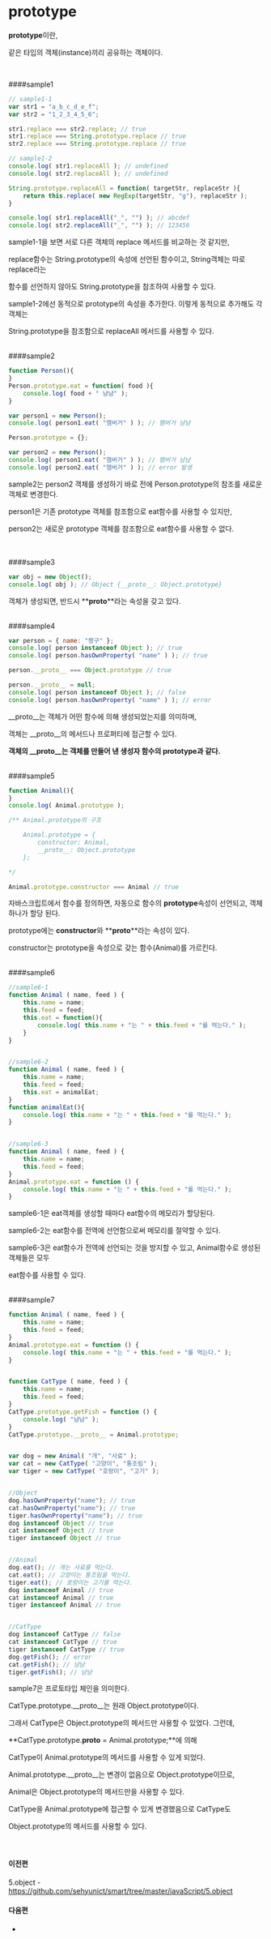# prototype

**prototype**이란,

같은 타입의 객체(instance)끼리 공유하는 객체이다. 

<br/>

####sample1
```javascript
// sample1-1
var str1 = "a_b_c_d_e_f";
var str2 = "1_2_3_4_5_6";

str1.replace === str2.replace; // true
str1.replace === String.prototype.replace // true
str2.replace === String.prototype.replace // true

// sample1-2
console.log( str1.replaceAll ); // undefined
console.log( str2.replaceAll ); // undefined

String.prototype.replaceAll = function( targetStr, replaceStr ){
	return this.replace( new RegExp(targetStr, "g"), replaceStr );
}

console.log( str1.replaceAll("_", "") ); // abcdef
console.log( str2.replaceAll("_", "") ); // 123456
```
sample1-1을 보면 서로 다른 객체의 replace 메서드를 비교하는 것 같지만, 

replace함수는 String.prototype의 속성에 선언된 함수이고, String객체는 따로 replace라는

함수를 선언하지 않아도 String.prototype을 참조하여 사용할 수 있다.

sample1-2에선 동적으로 prototype의 속성을 추가한다. 이렇게 동적으로 추가해도 각 객체는

String.prototype을 참조함으로 replaceAll 메서드를 사용할 수 있다. 
<br/><br/>

####sample2
```javascript
function Person(){
}
Person.prototype.eat = function( food ){
	console.log( food + " 냠냠" );
}

var person1 = new Person();  
console.log( person1.eat( "햄버거" ) ); // 햄버거 냠냠

Person.prototype = {};

var person2 = new Person(); 
console.log( person1.eat( "햄버거" ) ); // 햄버거 냠냠
console.log( person2.eat( "햄버거" ) ); // error 발생
```
sample2는 person2 객체를 생성하기 바로 전에 Person.prototype의 참조를 새로운 객체로 변경한다.

person1은 기존 prototype 객체를 참조함으로 eat함수를 사용할 수 있지만,

person2는 새로운 prototype 객체를 참조함으로 eat함수를 사용할 수 없다.   
<br/><br/>

####sample3
```javascript
var obj = new Object();
console.log( obj ); // Object {__proto__: Object.prototype}
```
객체가 생성되면, 반드시 **__proto__**라는 속성을 갖고 있다.
<br/><br/>

####sample4
```javascript
var person = { name: "짱구" };
console.log( person instanceof Object ); // true
console.log( person.hasOwnProperty( "name" ) ); // true

person.__proto__ === Object.prototype // true

person.__proto__ = null;
console.log( person instanceof Object ); // false
console.log( person.hasOwnProperty( "name" ) ); // error
```
__proto__는 객체가 어떤 함수에 의해 생성되었는지를 의미하며,

객체는 __proto__의 메서드나 프로퍼티에 접근할 수 있다.

**객체의 __proto__는 객체를 만들어 낸 생성자 함수의 prototype과 같다.**
<br/><br/>

####sample5
```javascript
function Animal(){
}
console.log( Animal.prototype );

/** Animal.prototype의 구조 

	Animal.prototype = {
		constructor: Animal,
		__proto__: Object.prototype
	};

*/

Animal.prototype.constructor === Animal // true

```
자바스크립트에서 함수를 정의하면, 자동으로 함수의 **prototype**속성이 선언되고, 객체 하나가 할당 된다.

prototype에는 **constructor**와 **__proto__**라는 속성이 있다.

constructor는 prototype을 속성으로 갖는 함수(Animal)를 가르킨다.
<br/><br/>

####sample6
```javascript
//sample6-1
function Animal ( name, feed ) {
	this.name = name;
	this.feed = feed;
	this.eat = function(){
		console.log( this.name + "는 " + this.feed + "를 먹는다." );
	}
}


//sample6-2
function Animal ( name, feed ) {
	this.name = name;
	this.feed = feed;
	this.eat = animalEat;
}
function animalEat(){
	console.log( this.name + "는 " + this.feed + "를 먹는다." );
}


//sample6-3
function Animal ( name, feed ) {
	this.name = name;
	this.feed = feed;
}
Animal.prototype.eat = function () {
	console.log( this.name + "는 " + this.feed + "를 먹는다." );
}
```
sample6-1은 eat객체를 생성할 때마다 eat함수의 메모리가 할당된다.

sample6-2는 eat함수를 전역에 선언함으로써 메모리를 절약할 수 있다.

sample6-3은 eat함수가 전역에 선언되는 것을 방지할 수 있고, Animal함수로 생성된 객체들은 모두

eat함수를 사용할 수 있다.
<br/><br/>

####sample7
```javascript
function Animal ( name, feed ) {
	this.name = name;
	this.feed = feed;
}
Animal.prototype.eat = function () {
	console.log( this.name + "는 " + this.feed + "를 먹는다." );
}


function CatType ( name, feed ) {
	this.name = name;
	this.feed = feed;
}
CatType.prototype.getFish = function () {
	console.log( "냠냠" );
}
CatType.prototype.__proto__ = Animal.prototype;


var dog = new Animal( "개", "사료" );
var cat = new CatType( "고양이", "통조림" );
var tiger = new CatType( "호랑이", "고기" );


//Object
dog.hasOwnProperty("name"); // true
cat.hasOwnProperty("name"); // true
tiger.hasOwnProperty("name"); // true
dog instanceof Object // true
cat instanceof Object // true
tiger instanceof Object // true 


//Animal
dog.eat(); // 개는 사료를 먹는다.
cat.eat(); // 고양이는 통조림을 먹는다.
tiger.eat(); // 호랑이는 고기를 먹는다.
dog instanceof Animal // true
cat instanceof Animal // true
tiger instanceof Animal // true


//CatType
dog instanceof CatType // false
cat instanceof CatType // true
tiger instanceof CatType // true
dog.getFish(); // error
cat.getFish(); // 냠냠
tiger.getFish(); // 냠냠
```
sample7은 프로토타입 체인을 의미한다.

CatType.prototype.__proto__는 원래 Object.prototype이다.

그래서 CatType은 Object.prototype의 메서드만 사용할 수 있었다. 그런데, 

**CatType.prototype.__proto__ = Animal.prototype;**에 의해

CatType이 Animal.prototype의 메서드를 사용할 수 있게 되었다.

Animal.prototype.__proto__는 변경이 없음으로 Object.prototype이므로,

Animal은 Object.prototype의 메서드만을 사용할 수 있다.

CatType을 Animal.prototype에 접근할 수 있게 변경했음으로 CatType도 

Object.prototype의 메서드를 사용할 수 있다.
<br/><br/>
<br/>

#### 이전편 
5.object - https://github.com/sehyunict/smart/tree/master/javaScript/5.object

#### 다음편
-

<br/>
<br/>
<br/>
<br/>